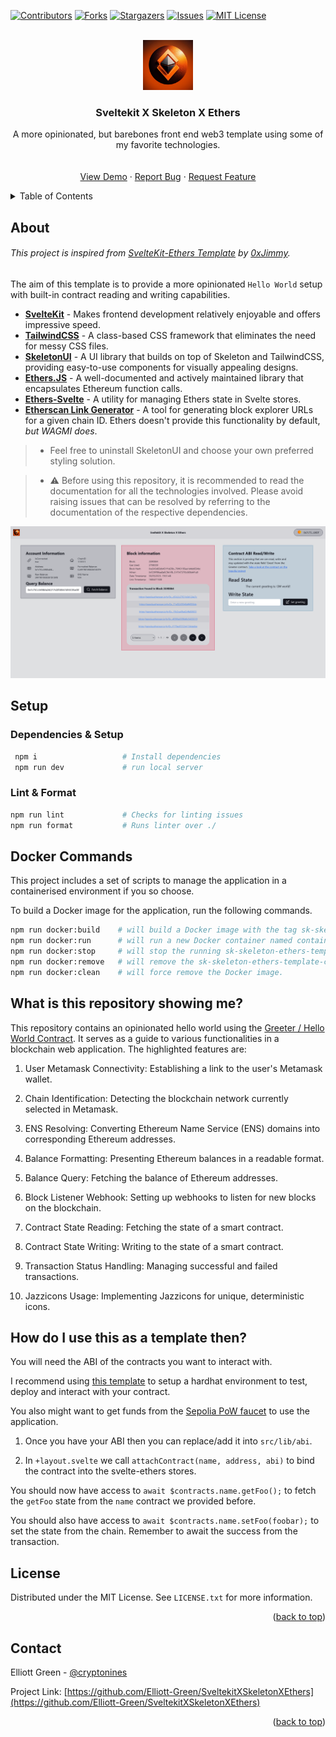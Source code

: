 <!-- Improved compatibility of back to top link -->

<a name="readme-top"></a>

[![Contributors][contributors-shield]][contributors-url]
[![Forks][forks-shield]][forks-url]
[![Stargazers][stars-shield]][stars-url]
[![Issues][issues-shield]][issues-url]
[![MIT License][license-shield]][license-url]

<br />
<div align="center">
  <a href="https://github.com/Elliott-Green/SveltekitXSkeletonXEthers">
    <img src="./static/logo.png" alt="Logo" width="80" height="80">
  </a>

  <h3 align="center">Sveltekit X Skeleton X Ethers</h3>

  <p align="center">
    A more opinionated, but barebones front end web3 template using some of my favorite technologies.
    <br />
    <br />
    <br />
    <a href="verceldeployementhere.com">View Demo</a>
    ·
    <a href="https://github.com/Elliott-Green/SveltekitXSkeletonXEthers/issues">Report Bug</a>
    ·
    <a href="https://github.com/Elliott-Green/SveltekitXSkeletonXEthers/issues">Request Feature</a>
  </p>
</div>

<!-- TABLE OF CONTENTS -->
<details>
  <summary>Table of Contents</summary>
  <ol>
    <li>
      <a href="#about">About</a>
    </li>
    <li>
      <a href="#setup">Setup</a>
      <ul>
        <li><a href="#dependencies--setup">Dependencies & Setup</a></li>
        <li><a href="#lint--format">Lint & Format</a></li>
        <li><a href="#docker-commands">Docker Commands</a></li>
      </ul>
    </li>
    <li><a href="#what-is-this-repository-showing-me">What is this repository showing me?</a></li>
    <li><a href="#how-do-i-use-this-as-a-template-then">How do I use this as a template then?</a></li>
    <li><a href="#license">License</a></li>
    <li><a href="#contact">Contact</a></li>
  </ol>
</details>

## About

###### _This project is inspired from [SvelteKit-Ethers Template](https://github.com/0xjimmy/svelte-kit-ethers-template) by [0xJimmy](https://github.com/0xjimmy)._

The aim of this template is to provide a more opinionated `Hello World` setup with built-in contract reading and writing capabilities.

- [**SvelteKit**](https://kit.svelte.dev/docs/introduction) - Makes frontend development relatively enjoyable and offers impressive speed.
- [**TailwindCSS**](https://tailwindcss.com) - A class-based CSS framework that eliminates the need for messy CSS files.
- [**SkeletonUI**](https://www.skeleton.dev) - A UI library that builds on top of Skeleton and TailwindCSS, providing easy-to-use components for visually appealing designs.
- [**Ethers.JS**](https://docs.ethers.org/v5/) - A well-documented and actively maintained library that encapsulates Ethereum function calls.
- [**Ethers-Svelte**](https://github.com/clbrge/ethers-svelte) - A utility for managing Ethers state in Svelte stores.
- [**Etherscan Link Generator**](https://github.com/MetaMask/etherscan-link) - A tool for generating block explorer URLs for a given chain ID. Ethers doesn't provide this functionality by default, _but WAGMI does_.

> - Feel free to uninstall SkeletonUI and choose your own preferred styling solution.

> - ⚠️ Before using this repository, it is recommended to read the documentation for all the technologies involved. Please avoid raising issues that can be resolved by referring to the documentation of the respective dependencies.

  <a href="https://github.com/othneildrew/Best-README-Template">
    <img src="./static/screenshot.png" alt="Logo" >
  </a>

## Setup

### Dependencies & Setup

```bash
 npm i                   # Install dependencies
 npm run dev             # run local server
```

### Lint & Format

```bash
npm run lint             # Checks for linting issues
npm run format           # Runs linter over ./
```

## Docker Commands

This project includes a set of scripts to manage the application in a containerised environment if you so choose.

To build a Docker image for the application, run the following commands.

```bash
npm run docker:build    # will build a Docker image with the tag sk-skeleton-ethers-template-image
npm run docker:run      # will run a new Docker container named container from the image in detached mode (-d), mapping the container's port 5173 to the host's port 5173
npm run docker:stop     # will stop the running sk-skeleton-ethers-template-container
npm run docker:remove   # will remove the sk-skeleton-ethers-template-container. The container needs to be stopped before it can be removed.
npm run docker:clean    # will force remove the Docker image.
```

## What is this repository showing me?

This repository contains an opinionated hello world using the [Greeter / Hello World Contract](https://github.com/PaulRBerg/hardhat-template/blob/main/contracts/Greeter.sol). It serves as a guide to various functionalities in a blockchain web application. The highlighted features are:

1. User Metamask Connectivity: Establishing a link to the user's Metamask wallet.

2. Chain Identification: Detecting the blockchain network currently selected in Metamask.

3. ENS Resolving: Converting Ethereum Name Service (ENS) domains into corresponding Ethereum addresses.

4. Balance Formatting: Presenting Ethereum balances in a readable format.

5. Balance Query: Fetching the balance of Ethereum addresses.

6. Block Listener Webhook: Setting up webhooks to listen for new blocks on the blockchain.

7. Contract State Reading: Fetching the state of a smart contract.

8. Contract State Writing: Writing to the state of a smart contract.

9. Transaction Status Handling: Managing successful and failed transactions.

10. Jazzicons Usage: Implementing Jazzicons for unique, deterministic icons.

## How do I use this as a template then?

You will need the ABI of the contracts you want to interact with.

I recommend using [this template](https://github.com/PaulRBerg/hardhat-template) to setup a hardhat environment to test, deploy and interact with your contract.

You also might want to get funds from the [Sepolia PoW faucet](https://sepolia-faucet.pk910.de/) to use the application.

1. Once you have your ABI then you can replace/add it into `src/lib/abi`.

2. In `+layout.svelte` we call `attachContract(name, address, abi)` to bind the contract into the svelte-ethers stores.

You should now have access to `await $contracts.name.getFoo();` to fetch the `getFoo` state from the `name` contract we provided before.

You should also have access to `await $contracts.name.setFoo(foobar);` to set the state from the chain. Remember to await the success from the transaction.

## License

Distributed under the MIT License. See `LICENSE.txt` for more information.

<p align="right">(<a href="#readme-top">back to top</a>)</p>

## Contact

Elliott Green - [@cryptonines](https://twitter.com/cryptonines)

Project Link: [https://github.com/Elliott-Green/SveltekitXSkeletonXEthers](https://github.com/Elliott-Green/SveltekitXSkeletonXEthers)

<p align="right">(<a href="#readme-top">back to top</a>)</p>

[contributors-shield]: https://img.shields.io/github/contributors/Elliott-Green/SveltekitXSkeletonXEthers.svg?style=for-the-badge
[contributors-url]: https://github.com/Elliott-Green/SveltekitXSkeletonXEthers/graphs/contributors
[forks-shield]: https://img.shields.io/github/forks/Elliott-Green/SveltekitXSkeletonXEthers.svg?style=for-the-badge
[forks-url]: https://github.com/Elliott-Green/SveltekitXSkeletonXEthers/network/members
[stars-shield]: https://img.shields.io/github/stars/Elliott-Green/SveltekitXSkeletonXEthers.svg?style=for-the-badge
[stars-url]: https://github.com/Elliott-Green/SveltekitXSkeletonXEthers/stargazers
[issues-shield]: https://img.shields.io/github/issues/Elliott-Green/SveltekitXSkeletonXEthers.svg?style=for-the-badge
[issues-url]: https://github.com/Elliott-Green/SveltekitXSkeletonXEthers/issues
[license-shield]: https://img.shields.io/github/license/Elliott-Green/SveltekitXSkeletonXEthers.svg?style=for-the-badge
[license-url]: https://github.com/Elliott-Green/SveltekitXSkeletonXEthers/blob/master/LICENSE.txt
[product-screenshot]: ./static/screenshot.png
